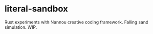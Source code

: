 # literal-sandbox
Rust experiments with Nannou creative coding framework. Falling sand simulation. WIP.
